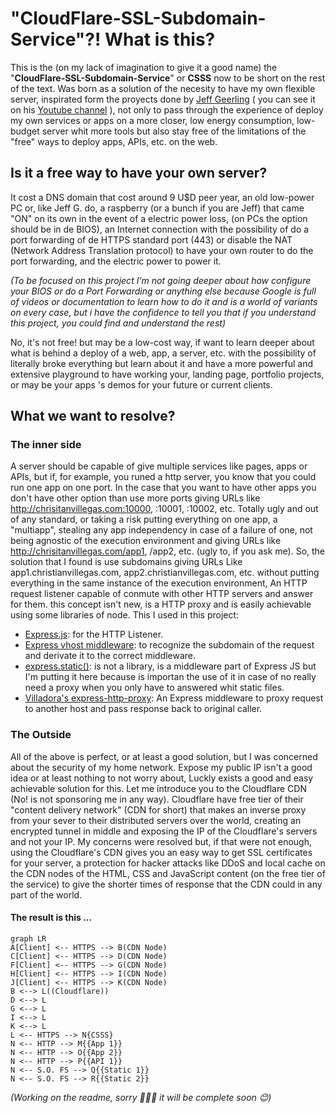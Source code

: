 # "CloudFlare-SSL-Subdomain-Service"?! What is this?

This is the (on my lack of imagination to give it a good name) the "**CloudFlare-SSL-Subdomain-Service**" or **CSSS** now to be short on the rest of the text. Was born as a solution of the necesity to have my own flexible server, inspirated form the proyects done by [Jeff Geerling](https://www.jeffgeerling.com/) ( you can see it on his [Youtube channel](https://www.youtube.com/channel/UCR-DXc1voovS8nhAvccRZhg) ), not only to pass through the experience of deploy my own services or apps on a more closer, low energy consumption, low-budget server whit more tools but also stay free of the limitations of the "free" ways to deploy apps, APIs, etc. on the web.


## Is it a free way to have your own server?
It cost a DNS domain that cost around 9 U$D peer year, an old low-power PC or, like Jeff G. do, a raspberry (or a bunch if you are Jeff) that came "ON" on its own in the event of a electric power loss, (on PCs the option should be in de BIOS), an Internet connection with the possibility of do a port forwarding of de HTTPS standard port (443) or disable the NAT (Network Address Translation protocol) to have your own router to do the port forwarding, and the electric power to power it.

*(To be focused on this project I'm not going deeper about how configure your BIOS or do a Port Forwarding or anything else because Google is full of videos or documentation to learn how to do it and is a world of variants on every case, but i have the confidence to tell you that if you understand this project, you could find and understand the rest)*

No, it's not free! but may be a low-cost way, if want to learn deeper about what is behind a deploy of a web, app, a server, etc. with the possibility of literally broke everything but learn about it and have a more powerful and extensive playground to have working your, landing page, portfolio projects, or may be your apps 's demos for your future or current clients.

## What we want to resolve?

### The inner side
A server should be capable of give multiple services like pages, apps or APIs, but if, for example, you runed a http server, you know that you could run one app on one port. In the case that you want to have other apps you don't have other option than use more ports giving URLs like http://chrisitanvillegas.com:10000, :10001, :10002, etc. Totally ugly and out of any standard, or taking a risk putting everything on one app, a "multiapp", stealing any app independency in case of a failure of one, not being agnostic of the execution environment and giving URLs like http://chrisitanvillegas.com/app1, /app2, etc. (ugly to, if you ask me).
So, the solution that I found is use subdomains giving URLs Like app1.christianvillegas.com, app2.christianvillegas.com, etc. without putting everything in the same instance of the execution environment, An HTTP request listener capable of conmute with other HTTP servers and answer for them. this concept isn't new, is a HTTP proxy and is easily achievable using some libraries of node. This I used in this project:

 - [Express.js](https://expressjs.com/): for the HTTP Listener.
 - [Express vhost middleware](https://expressjs.com/en/resources/middleware/vhost.html): to recognize the subdomain of the request and derivate it to the correct middleware.
 - [express.static()](https://expressjs.com/es/starter/static-files.html): is not a library, is a middleware part of Express JS but I'm putting it here because is importan the use of it in case of no really need a proxy when you only have to answered whit static files.
 - [Villadora's express-http-proxy](https://github.com/villadora/express-http-proxy): An Express middleware to proxy request to another host and pass response back to original caller. 
 
### The Outside
All of the above is perfect, or at least a good solution, but I was concerned about the security of my home network. Expose my public IP isn't a good idea or at least nothing to not worry about, Luckly exists a good and easy achievable solution for this. Let me introduce you to the Cloudflare CDN (No! is not sponsoring me in any way). Cloudflare have free tier of their "content delivery network" (CDN for short) that makes an inverse proxy from your sever to their distributed servers over the world, creating an encrypted tunnel in middle and exposing the IP of the Cloudflare's servers and not your IP. 
My concerns were resolved but, if that were not enough, using the Cloudflare's CDN gives you an easy way to get SSL certificates for your server, a protection for hacker attacks like DDoS and local cache on the CDN nodes of the HTML, CSS and JavaScript content (on the free tier of the service) to give the shorter times of response that the CDN could in any part of the world.

#### The result is this ...
```mermaid
graph LR
A[Client] <-- HTTPS --> B(CDN Node)
C[Client] <-- HTTPS --> D(CDN Node)
F[Client] <-- HTTPS --> G(CDN Node)
H[Client] <-- HTTPS --> I(CDN Node)
J[Client] <-- HTTPS --> K(CDN Node)
B <--> L((Cloudflare))
D <--> L
G <--> L
I <--> L
K <--> L
L <-- HTTPS --> N{CSSS}
N <-- HTTP --> M{{App 1}}
N <-- HTTP --> O{{App 2}}
N <-- HTTP --> P{{API 1}}
N <-- S.O. FS --> Q{{Static 1}}
N <-- S.O. FS --> R{{Static 2}}
```

*(Working on the readme, sorry 🙇🏻‍♂️ 
it will be complete soon 😊)*
